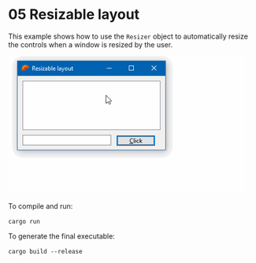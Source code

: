 # 05 Resizable layout

This example shows how to use the `Resizer` object to automatically resize the controls when a window is resized by the user.

![Example 05](screen.gif)

To compile and run:

```
cargo run
```

To generate the final executable:

```
cargo build --release
```
